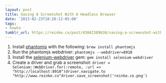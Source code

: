 ```yaml
---
layout: post
title: Saving A Screenshot With A Headless Browser
date: '2013-02-23T18:28:12-05:00'
tags:
- howto
tumblr_url: https://reinke.co/post/43842389636/saving-a-screenshot-with-a-headless-browser
---
```

1. Install [phantomjs](http://phantomjs.org/) with the following: `brew install phantomjs`
2. Run the phantomjs webdriver:&nbsp;`phantomjs --webdriver=8910`
3. Install the [selenium-webdriver](https://code.google.com/p/selenium/) gem: `gem install selenium-webdriver`
4. Create a driver and grab a screenshot:&nbsp;`driver = Selenium::WebDriver.for(:remote, :url => "http://localhost:8910")driver.navigate.to "http://www.reinke.co"driver.save_screenshot('reinke.co.png')`
